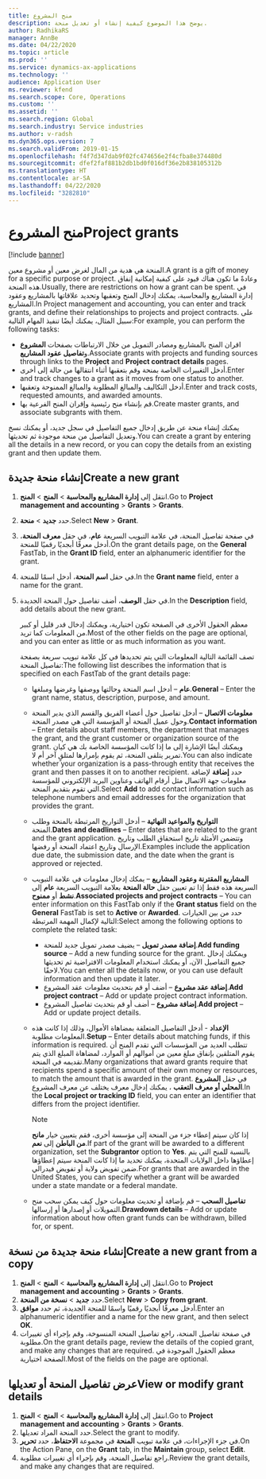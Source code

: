 ```yaml
---
title: منح المشروع
description: يوضح هذا الموضوع كيفية إنشاء أو تعديل منحة.
author: RadhikaRS
manager: AnnBe
ms.date: 04/22/2020
ms.topic: article
ms.prod: ''
ms.service: dynamics-ax-applications
ms.technology: ''
audience: Application User
ms.reviewer: kfend
ms.search.scope: Core, Operations
ms.custom: ''
ms.assetid: ''
ms.search.region: Global
ms.search.industry: Service industries
ms.author: v-radsh
ms.dyn365.ops.version: 7
ms.search.validFrom: 2019-01-15
ms.openlocfilehash: f4f7d347dab9f02fc474656e2f4cfba8e374480d
ms.sourcegitcommit: dfef2faf881b2db1bd0f016df36e2b838105312b
ms.translationtype: HT
ms.contentlocale: ar-SA
ms.lasthandoff: 04/22/2020
ms.locfileid: "3282810"
---
```

# <a name="project-grants"></a><span data-ttu-id="b714d-103">منح المشروع</span><span class="sxs-lookup"><span data-stu-id="b714d-103">Project grants</span></span>

[!include [banner](../includes/banner.md)]

<span data-ttu-id="b714d-104">المنحة هي هدية من المال لغرض معين أو مشروع معين.</span><span class="sxs-lookup"><span data-stu-id="b714d-104">A grant is a gift of money for a specific purpose or project.</span></span> <span data-ttu-id="b714d-105">وعادةً ما تكون هناك قيود على كيفية إمكانية إنفاق هذه المنحة.</span><span class="sxs-lookup"><span data-stu-id="b714d-105">Usually, there are restrictions on how a grant can be spent.</span></span> <span data-ttu-id="b714d-106">في إدارة المشاريع والمحاسبة، يمكنك إدخال المنح وتعقبها وتحديد علاقاتها بالمشاريع وعقود المشاريع.</span><span class="sxs-lookup"><span data-stu-id="b714d-106">In Project management and accounting, you can enter and track grants, and define their relationships to projects and project contracts.</span></span> <span data-ttu-id="b714d-107">على سبيل المثال، يمكنك أيضًا تنفيذ المهام التالية:</span><span class="sxs-lookup"><span data-stu-id="b714d-107">For example, you can perform the following tasks:</span></span>

- <span data-ttu-id="b714d-108">اقران المنح بالمشاريع ومصادر التمويل من خلال الارتباطات بصفحات **المشروع** و**تفاصيل عقود المشاريع**.</span><span class="sxs-lookup"><span data-stu-id="b714d-108">Associate grants with projects and funding sources through links to the **Project** and **Project contract details** pages.</span></span>
- <span data-ttu-id="b714d-109">أدخل التغييرات الخاصة بمنحة وقم بتعقبها أثناء انتقالها من حالة إلى أخرى.</span><span class="sxs-lookup"><span data-stu-id="b714d-109">Enter and track changes to a grant as it moves from one status to another.</span></span>
- <span data-ttu-id="b714d-110">أدخل التكاليف والمبالغ المطلوبة والمبالغ الممنوحة وتعقبها.</span><span class="sxs-lookup"><span data-stu-id="b714d-110">Enter and track costs, requested amounts, and awarded amounts.</span></span>
- <span data-ttu-id="b714d-111">قم بإنشاء منح رئيسية وإقران المنح الفرعية بها.</span><span class="sxs-lookup"><span data-stu-id="b714d-111">Create master grants, and associate subgrants with them.</span></span>

<span data-ttu-id="b714d-112">يمكنك إنشاء منحة عن طريق إدخال جميع التفاصيل في سجل جديد، أو يمكنك نسخ وتعديل التفاصيل من منحة موجودة ثم تحديثها.</span><span class="sxs-lookup"><span data-stu-id="b714d-112">You can create a grant by entering all the details in a new record, or you can copy the details from an existing grant and then update them.</span></span>

## <a name="create-a-new-grant"></a><span data-ttu-id="b714d-113">إنشاء منحة جديدة</span><span class="sxs-lookup"><span data-stu-id="b714d-113">Create a new grant</span></span>

1. <span data-ttu-id="b714d-114">انتقل إلى **إدارة المشاريع والمحاسبة** \> **المنح** \> **المنح**.</span><span class="sxs-lookup"><span data-stu-id="b714d-114">Go to **Project management and accounting** \> **Grants** \> **Grants**.</span></span>
2. <span data-ttu-id="b714d-115">حدد **جديد** \> **منحة**.</span><span class="sxs-lookup"><span data-stu-id="b714d-115">Select **New** \> **Grant**.</span></span>
3. <span data-ttu-id="b714d-116">في صفحة تفاصيل المنحة، في علامة التبويب السريعة **عام**، في حقل **معرف المنحة**، أدخل معرفًا أبجديًا رقميًا للمنحة.</span><span class="sxs-lookup"><span data-stu-id="b714d-116">On the grant details page, on the **General** FastTab, in the **Grant ID** field, enter an alphanumeric identifier for the grant.</span></span>
4. <span data-ttu-id="b714d-117">في حقل **اسم المنحة**، أدخل اسمًا للمنحة.</span><span class="sxs-lookup"><span data-stu-id="b714d-117">In the **Grant name** field, enter a name for the grant.</span></span>
5. <span data-ttu-id="b714d-118">في حقل **الوصف**، أضف تفاصيل حول المنحة الجديدة.</span><span class="sxs-lookup"><span data-stu-id="b714d-118">In the **Description** field, add details about the new grant.</span></span>

    <span data-ttu-id="b714d-119">معظم الحقول الأخرى في الصفحة تكون اختيارية، ويمكنك إدخال قدر قليل أو كبير من المعلومات كما تريد.</span><span class="sxs-lookup"><span data-stu-id="b714d-119">Most of the other fields on the page are optional, and you can enter as little or as much information as you want.</span></span>

    <span data-ttu-id="b714d-120">تصف القائمة التالية المعلومات التي يتم تحديدها في كل علامة تبويب سريعة بصفحة تفاصيل المنحة:</span><span class="sxs-lookup"><span data-stu-id="b714d-120">The following list describes the information that is specified on each FastTab of the grant details page:</span></span>

    - <span data-ttu-id="b714d-121">**عام** – أدخل اسم المنحة وحالتها ووصفها وغرضها ومبلغها.</span><span class="sxs-lookup"><span data-stu-id="b714d-121">**General** – Enter the grant name, status, description, purpose, and amount.</span></span>
    - <span data-ttu-id="b714d-122">**معلومات الاتصال** – أدخل تفاصيل حول أعضاء الفريق والقسم الذي يدير المنحة وحول عميل المنحة أو المؤسسة التي هي مصدر المنحة.</span><span class="sxs-lookup"><span data-stu-id="b714d-122">**Contact information** – Enter details about staff members, the department that manages the grant, and the grant customer or organization source of the grant.</span></span> <span data-ttu-id="b714d-123">ويمكنك أيضًا الإشارة إلى ما إذا كانت المؤسسة الخاصة بك هي كيان تمرير يتلقى المنحة، ثم يقوم بإمرارها لمتلقٍ آخر أم لا.</span><span class="sxs-lookup"><span data-stu-id="b714d-123">You can also indicate whether your organization is a pass-through entity that receives the grant and then passes it on to another recipient.</span></span> <span data-ttu-id="b714d-124">حدد **إضافة** لإضافة معلومات جهة الاتصال مثل أرقام الهاتف وعناوين البريد الإلكتروني للمؤسسة التي تقوم بتقديم المنحة.</span><span class="sxs-lookup"><span data-stu-id="b714d-124">Select **Add** to add contact information such as telephone numbers and email addresses for the organization that provides the grant.</span></span>
    - <span data-ttu-id="b714d-125">**التواريخ والمواعيد النهائية** – أدخل التواريخ المرتبطة بالمنحة وطلب المنحة.</span><span class="sxs-lookup"><span data-stu-id="b714d-125">**Dates and deadlines** – Enter dates that are related to the grant and the grant application.</span></span> <span data-ttu-id="b714d-126">وتتضمن الأمثلة تاريخ استحقاق الطلب وتاريخ الإرسال وتاريخ اعتماد المنحة أو رفضها.</span><span class="sxs-lookup"><span data-stu-id="b714d-126">Examples include the application due date, the submission date, and the date when the grant is approved or rejected.</span></span>
    - <span data-ttu-id="b714d-127">**المشاريع المقترنة وعقود المشاريع** – يمكك إدخال معلومات في علامة التبويب السريعة هذه فقط إذا تم تعيين حقل **حالة المنحة** بعلامة التبويب السريعة **عام** إلى **نشط** أو **ممنوح**.</span><span class="sxs-lookup"><span data-stu-id="b714d-127">**Associated projects and project contracts** – You can enter information on this FastTab only if the **Grant status** field on the **General** FastTab is set to **Active** or **Awarded**.</span></span> <span data-ttu-id="b714d-128">حدد من بين الخيارات التالية لإكمال المهمة المرتبطة:</span><span class="sxs-lookup"><span data-stu-id="b714d-128">Select among the following options to complete the related task:</span></span>

        - <span data-ttu-id="b714d-129">**إضافة مصدر تمويل** – يضيف مصدر تمويل جديد للمنحة.</span><span class="sxs-lookup"><span data-stu-id="b714d-129">**Add funding source** – Add a new funding source for the grant.</span></span> <span data-ttu-id="b714d-130">ويمكنك إدخال جميع التفاصيل الآن، أو يمكنك استخدام المعلومات الافتراضية ثم تحديثها لاحقًا.</span><span class="sxs-lookup"><span data-stu-id="b714d-130">You can enter all the details now, or you can use default information and then update it later.</span></span>
        - <span data-ttu-id="b714d-131">**إضافة عقد مشروع** – أضف أو قم بتحديث معلومات عقد المشروع.</span><span class="sxs-lookup"><span data-stu-id="b714d-131">**Add project contract** – Add or update project contract information.</span></span>
        - <span data-ttu-id="b714d-132">**إضافة مشروع** – أضف أو قم بتحديث تفاصيل المشروع.</span><span class="sxs-lookup"><span data-stu-id="b714d-132">**Add project** – Add or update project details.</span></span>

    - <span data-ttu-id="b714d-133">**الإعداد** - أدخل التفاصيل المتعلقة بمضاهاة الأموال، وذلك إذا كانت هذه المعلومات مطلوبة.</span><span class="sxs-lookup"><span data-stu-id="b714d-133">**Setup** – Enter details about matching funds, if this information is required.</span></span> <span data-ttu-id="b714d-134">تتطلب العديد من المؤسسات التي تقدم المنح أن يقوم المتلقين بإنفاق مبلغ معين من أموالهم أو الموارد، لمضاهاة المبلغ الذي يتم تقديمه في المنحة.</span><span class="sxs-lookup"><span data-stu-id="b714d-134">Many organizations that award grants require that recipients spend a specific amount of their own money or resources, to match the amount that is awarded in the grant.</span></span> <span data-ttu-id="b714d-135">في حقل **المشروع المحلي أو معرف التعقب** ، يمكنك إدخال معرف يختلف عن معرف المشروع.</span><span class="sxs-lookup"><span data-stu-id="b714d-135">In the **Local project or tracking ID** field, you can enter an identifier that differs from the project identifier.</span></span>

        > [!NOTE]
        > <span data-ttu-id="b714d-136">إذا كان سيتم إعطاء جزء من المنحة إلى مؤسسة أخرى، فقم يتعيين خيار **مانح من الباطن** إلى **نعم**.</span><span class="sxs-lookup"><span data-stu-id="b714d-136">If part of the grant will be awarded to a different organization, set the **Subgrantor** option to **Yes**.</span></span> <span data-ttu-id="b714d-137">بالنسبة للمنح التي يتم إعطاؤها داخل الولايات المتحدة، يمكنك تحديد ما إذا كانت المنحة سيتم إعطاؤها ضمن تفويض ولاية أو تفويض فيدرالي.</span><span class="sxs-lookup"><span data-stu-id="b714d-137">For grants that are awarded in the United States, you can specify whether a grant will be awarded under a state mandate or a federal mandate.</span></span>

    - <span data-ttu-id="b714d-138">**تفاصيل السحب** – قم بإضافة أو تحديث معلومات حول كيف يمكن سحب منح التمويلات أو إصدارها أو إرسالها.</span><span class="sxs-lookup"><span data-stu-id="b714d-138">**Drawdown details** – Add or update information about how often grant funds can be withdrawn, billed for, or spent.</span></span>

## <a name="create-a-new-grant-from-a-copy"></a><span data-ttu-id="b714d-139">إنشاء منحة جديدة من نسخة</span><span class="sxs-lookup"><span data-stu-id="b714d-139">Create a new grant from a copy</span></span>

1. <span data-ttu-id="b714d-140">انتقل إلى **إدارة المشاريع والمحاسبة** \> **المنح** \> **المنح**.</span><span class="sxs-lookup"><span data-stu-id="b714d-140">Go to **Project management and accounting** \> **Grants** \> **Grants**.</span></span>
2. <span data-ttu-id="b714d-141">حدد **جديد** \> **نسخة من المنحة**.</span><span class="sxs-lookup"><span data-stu-id="b714d-141">Select **New** \> **Copy from grant**.</span></span>
3. <span data-ttu-id="b714d-142">أدخل معرفًا أبجديًا رقميًا واسمًا للمنحة الجديدة، ثم حدد **موافق**.</span><span class="sxs-lookup"><span data-stu-id="b714d-142">Enter an alphanumeric identifier and a name for the new grant, and then select **OK**.</span></span>
4. <span data-ttu-id="b714d-143">في صفحة تفاصيل المنحة، راجع تفاصيل المنحة المنسوخة، وقم بإجراء أي تغييرات مطلوبة.</span><span class="sxs-lookup"><span data-stu-id="b714d-143">On the grant details page, review the details of the copied grant, and make any changes that are required.</span></span> <span data-ttu-id="b714d-144">معظم الحقول الموجودة في الصفحة اختيارية.</span><span class="sxs-lookup"><span data-stu-id="b714d-144">Most of the fields on the page are optional.</span></span>

## <a name="view-or-modify-grant-details"></a><span data-ttu-id="b714d-145">عرض تفاصيل المنحة أو تعديلها</span><span class="sxs-lookup"><span data-stu-id="b714d-145">View or modify grant details</span></span>

1. <span data-ttu-id="b714d-146">انتقل إلى **إدارة المشاريع والمحاسبة** \> **المنح** \> **المنح**.</span><span class="sxs-lookup"><span data-stu-id="b714d-146">Go to **Project management and accounting** \> **Grants** \> **Grants**.</span></span>
2. <span data-ttu-id="b714d-147">حدد المنحة المراد تعديلها.</span><span class="sxs-lookup"><span data-stu-id="b714d-147">Select the grant to modify.</span></span>
3. <span data-ttu-id="b714d-148">في جزء الإجراءات، في علامة تبويب **المنحة** في مجموعة **الاحتفاظ**، حدد **تحرير**.</span><span class="sxs-lookup"><span data-stu-id="b714d-148">On the Action Pane, on the **Grant** tab, in the **Maintain** group, select **Edit**.</span></span>
4. <span data-ttu-id="b714d-149">راجع تفاصيل المنحة، وقم بإجراء أي تغييرات مطلوبة.</span><span class="sxs-lookup"><span data-stu-id="b714d-149">Review the grant details, and make any changes that are required.</span></span>
